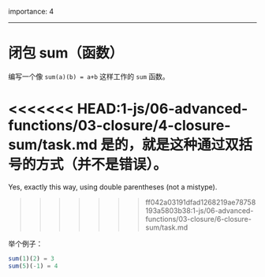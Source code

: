 importance: 4

---

# 闭包 sum（函数）

编写一个像 `sum(a)(b) = a+b` 这样工作的 `sum` 函数。

<<<<<<< HEAD:1-js/06-advanced-functions/03-closure/4-closure-sum/task.md
是的，就是这种通过双括号的方式（并不是错误）。
=======
Yes, exactly this way, using double parentheses (not a mistype).
>>>>>>> ff042a03191dfad1268219ae78758193a5803b38:1-js/06-advanced-functions/03-closure/6-closure-sum/task.md

举个例子：

```js
sum(1)(2) = 3
sum(5)(-1) = 4
```

